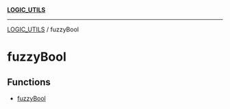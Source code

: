[**LOGIC_UTILS**](../README.md)

***

[LOGIC_UTILS](../README.md) / fuzzyBool

# fuzzyBool

## Functions

- [fuzzyBool](functions/fuzzyBool.md)
